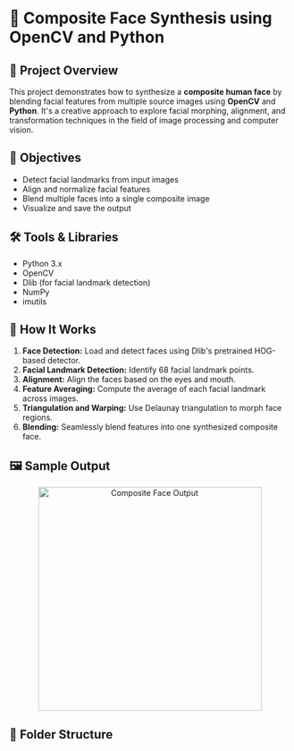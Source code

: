 # 👤 Composite Face Synthesis using OpenCV and Python

## 📌 Project Overview

This project demonstrates how to synthesize a **composite human face** by blending facial features from multiple source images using **OpenCV** and **Python**. It's a creative approach to explore facial morphing, alignment, and transformation techniques in the field of image processing and computer vision.

## 🎯 Objectives

- Detect facial landmarks from input images
- Align and normalize facial features
- Blend multiple faces into a single composite image
- Visualize and save the output

## 🛠️ Tools & Libraries

- Python 3.x
- OpenCV
- Dlib (for facial landmark detection)
- NumPy
- imutils

## 🧠 How It Works

1. **Face Detection:** Load and detect faces using Dlib's pretrained HOG-based detector.
2. **Facial Landmark Detection:** Identify 68 facial landmark points.
3. **Alignment:** Align the faces based on the eyes and mouth.
4. **Feature Averaging:** Compute the average of each facial landmark across images.
5. **Triangulation and Warping:** Use Delaunay triangulation to morph face regions.
6. **Blending:** Seamlessly blend features into one synthesized composite face.

## 🖼️ Sample Output

<p align="center">
  <img src="project/faceaverage/output.jpg" width="400" alt="Composite Face Output">
</p>

## 📁 Folder Structure

